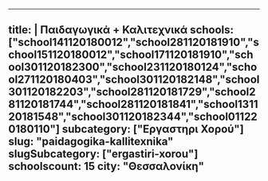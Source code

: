 
---
title: |
   Παιδαγωγικά + Καλιτεχνικά
schools: ["school141120180012","school281120181910","school151120180012","school171120181910","school301120182300","school231120180124","school271120180403","school301120182148","school301120182203","school281120181729","school281120181744","school281120181841","school131120181548","school301120182344","school011220180110"]
subcategory: ["Εργαστηρι Χορού"]
slug: "paidagogika-kallitexnika"
slugSubcategory: ["ergastiri-xorou"]
schoolscount: 15
city: "Θεσσαλονίκη"
---


